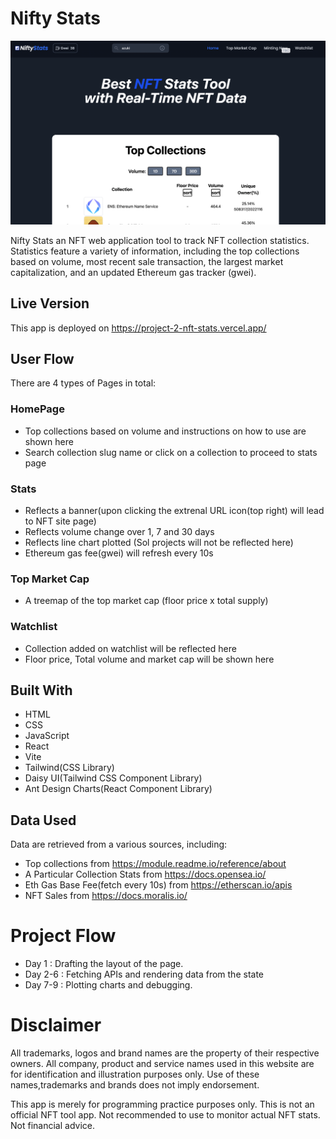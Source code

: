 # Nifty Stats

![HomePage](src/assets/img/Homepage.png)

Nifty Stats an NFT web application tool to track NFT collection statistics. Statistics feature a variety of information, including the top collections based on volume, most recent sale transaction, the largest market capitalization, and an updated Ethereum gas tracker (gwei).

## Live Version

This app is deployed on https://project-2-nft-stats.vercel.app/

## User Flow

There are 4 types of Pages in total:

### HomePage

- Top collections based on volume and instructions on how to use are shown here
- Search collection slug name or click on a collection to proceed to stats page

### Stats

- Reflects a banner(upon clicking the extrenal URL icon(top right) will lead to NFT site page)
- Reflects volume change over 1, 7 and 30 days
- Reflects line chart plotted (Sol projects will not be reflected here)
- Ethereum gas fee(gwei) will refresh every 10s

### Top Market Cap

- A treemap of the top market cap (floor price x total supply)

### Watchlist

- Collection added on watchlist will be reflected here
- Floor price, Total volume and market cap will be shown here

## Built With

- HTML
- CSS
- JavaScript
- React
- Vite
- Tailwind(CSS Library)
- Daisy UI(Tailwind CSS Component Library)
- Ant Design Charts(React Component Library)

## Data Used

Data are retrieved from a various sources, including:

- Top collections from https://module.readme.io/reference/about
- A Particular Collection Stats from https://docs.opensea.io/
- Eth Gas Base Fee(fetch every 10s) from https://etherscan.io/apis
- NFT Sales from https://docs.moralis.io/

# Project Flow

- Day 1 : Drafting the layout of the page.
- Day 2-6 : Fetching APIs and rendering data from the state
- Day 7-9 : Plotting charts and debugging.

# Disclaimer

All trademarks, logos and brand names are the property of their respective owners. All company, product and service names used in this website are for identification and illustration purposes only. Use of these names,trademarks and brands does not imply endorsement.

This app is merely for programming practice purposes only. This is not an official NFT tool app. Not recommended to use to monitor actual NFT stats. Not financial advice.

